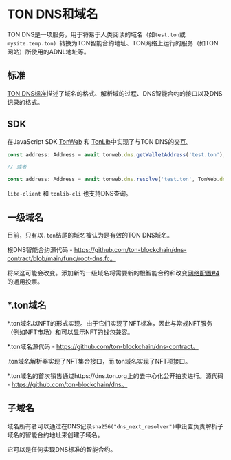 # TON DNS和域名

TON DNS是一项服务，用于将易于人类阅读的域名（如`test.ton`或`mysite.temp.ton`）转换为TON智能合约地址、TON网络上运行的服务（如TON网站）所使用的ADNL地址等。

## 标准

[TON DNS标准](https://github.com/ton-blockchain/TIPs/issues/81)描述了域名的格式、解析域的过程、DNS智能合约的接口以及DNS记录的格式。

## SDK

在JavaScript SDK [TonWeb](https://github.com/toncenter/tonweb) 和 [TonLib](https://ton.org/#/apis/?id=_2-ton-api)中实现了与TON DNS的交互。

```js
const address: Address = await tonweb.dns.getWalletAddress('test.ton');

// 或者

const address: Address = await tonweb.dns.resolve('test.ton', TonWeb.dns.DNS_CATEGORY_WALLET);
```

`lite-client` 和 `tonlib-cli` 也支持DNS查询。

## 一级域名

目前，只有以`.ton`结尾的域名被认为是有效的TON DNS域名。

根DNS智能合约源代码 - https://github.com/ton-blockchain/dns-contract/blob/main/func/root-dns.fc。

将来这可能会改变。添加新的一级域名将需要新的根智能合约和改变[网络配置#4](https://ton.org/#/smart-contracts/governance?id=config)的通用投票。

## *.ton域名

*.ton域名以NFT的形式实现。由于它们实现了NFT标准，因此与常规NFT服务（例如NFT市场）和可以显示NFT的钱包兼容。

*.ton域名源代码 - https://github.com/ton-blockchain/dns-contract。

.ton域名解析器实现了NFT集合接口，而.ton域名实现了NFT项接口。

*.ton域名的首次销售通过https://dns.ton.org上的去中心化公开拍卖进行。源代码 - https://github.com/ton-blockchain/dns。

## 子域名

域名所有者可以通过在DNS记录`sha256("dns_next_resolver")`中设置负责解析子域名的智能合约地址来创建子域名。

它可以是任何实现DNS标准的智能合约。
